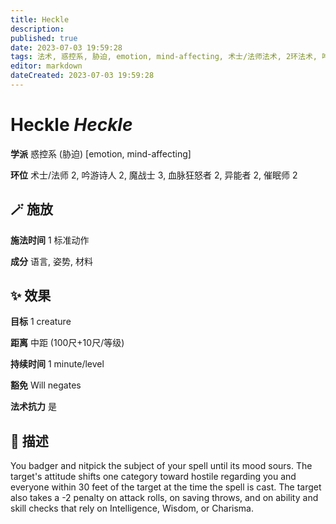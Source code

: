 ```yaml
---
title: Heckle
description: 
published: true
date: 2023-07-03 19:59:28
tags: 法术, 惑控系, 胁迫, emotion, mind-affecting, 术士/法师法术, 2环法术, 吟游诗人法术, 魔战士法术, 3环法术, 血脉狂怒者法术, 异能者法术, 催眠师法术
editor: markdown
dateCreated: 2023-07-03 19:59:28
---
```


# **Heckle** *Heckle*

**学派** 惑控系 (胁迫) \[emotion, mind-affecting\] 

**环位** 术士/法师 2, 吟游诗人 2, 魔战士 3, 血脉狂怒者 2, 异能者 2, 催眠师 2

## 🪄 施放

**施法时间** 1 标准动作

**成分** 语言, 姿势, 材料

## ✨ 效果 

**目标** 1 creature 

**距离** 中距 (100尺+10尺/等级)  

**持续时间** 1 minute/level 

**豁免** Will negates

**法术抗力** 是

## 📖 描述

You badger and nitpick the subject of your spell until its mood sours. The target's attitude shifts one category toward hostile regarding you and everyone within 30 feet of the target at the time the spell is cast. The target also takes a -2 penalty on attack rolls, on saving throws, and on ability and skill checks that rely on Intelligence, Wisdom, or Charisma.
    